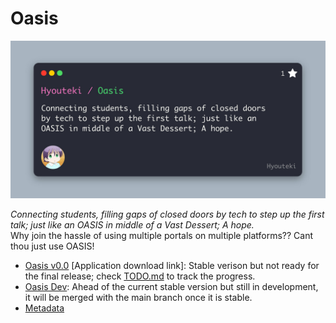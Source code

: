 # Oasis

![OASIS banner image](https://github.com/Hyouteki/Oasis/blob/main/oasis_banner_image.jpg)

_Connecting students, filling gaps of closed doors by tech to step up the first talk; just like an OASIS in middle of a Vast Dessert; A hope._<br>
Why join the hassle of using multiple portals on multiple platforms?? Cant thou just use OASIS!

- [Oasis v0.0](https://github.com/Hyouteki/Oasis/blob/main/Oasis.apk) [Application download link]: Stable verison but not ready for the final release; check [TODO.md](https://github.com/Hyouteki/Oasis/blob/main/TODO.md) to track the progress.
- [Oasis Dev](https://github.com/Hyouteki/Oasis/tree/master): Ahead of the current stable version but still in development, it will be merged with the main branch once it is stable.
- [Metadata](https://github.com/Hyouteki/Oasis/blob/main/output-metadata.json)
